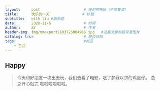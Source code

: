 ```yaml
---
layout:     post   				    # 使用的布局（不需要改）
title:      快乐的一天				# 标题 
subtitle:   with liu #副标题
date:       2020-11-6 				# 时间
author:     BY 						# 作者
header-img: img/mmexport1603726804966.jpg	#这篇文章标题背景图片
catalog: true 						# 是否归档
tags:								#标签
    - 生活
---
```


## Happy
>今天和好朋友一块出去玩，我们去看了电影，吃了梦寐以求的鸡蛋仔。
>总之开心就完 啦啦啦啦啦啦。

